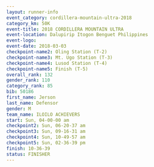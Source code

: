 ```yaml
---
layout: runner-info 
event_category: cordillera-mountain-ultra-2018 
category_km: 50K 
event-title: 2018 CORDILLERA MOUNTAIN ULTRA 
event-location: Dalupirip Itogon Benguet Philippines 
event-logo: 
event-date: 2018-03-03 
checkpoint-name2: Oling Station (T-2) 
checkpoint-name3: Mt. Ugo Station (T-3) 
checkpoint-name4: Lusod Station (T-4) 
checkpoint-name5: Finish (T-5) 
overall_rank: 132
gender_rank: 110
category_rank: 85
bib: 50186
first_name: Jerson
last_name: Defensor
gender: M
team_name: ILOILO ACHIEVERS
start: Sun, 04-00-00 am
checkpoint2: Sun, 06-20-37 am
checkpoint3: Sun, 09-16-31 am
checkpoint4: Sun, 10-49-57 am
checkpoint5: Sun, 02-36-39 pm
finish: 10-36-39
status: FINISHER
---
```

